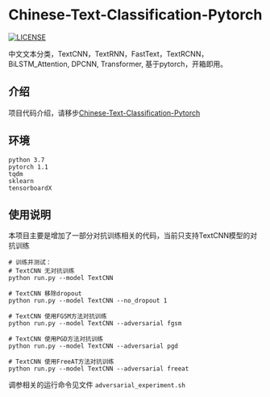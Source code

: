 # Chinese-Text-Classification-Pytorch
[![LICENSE](https://img.shields.io/badge/license-Anti%20996-blue.svg)](https://github.com/996icu/996.ICU/blob/master/LICENSE)

中文文本分类，TextCNN，TextRNN，FastText，TextRCNN，BiLSTM_Attention, DPCNN, Transformer, 基于pytorch，开箱即用。

## 介绍

项目代码介绍，请移步[Chinese-Text-Classification-Pytorch](https://github.com/649453932/Chinese-Text-Classification-Pytorch)

## 环境
```
python 3.7
pytorch 1.1
tqdm
sklearn
tensorboardX
```

## 使用说明

本项目主要是增加了一部分对抗训练相关的代码，当前只支持TextCNN模型的对抗训练

```
# 训练并测试：
# TextCNN 无对抗训练
python run.py --model TextCNN

# TextCNN 移除dropout
python run.py --model TextCNN --no_dropout 1

# TextCNN 使用FGSM方法对抗训练
python run.py --model TextCNN --adversarial fgsm

# TextCNN 使用PGD方法对抗训练
python run.py --model TextCNN --adversarial pgd

# TextCNN 使用FreeAT方法对抗训练
python run.py --model TextCNN --adversarial freeat

```

调参相关的运行命令见文件 `adversarial_experiment.sh`
